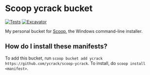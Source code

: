 # Scoop ycrack bucket

<!-- Uncomment the following line after replacing placeholders -->
[![Tests](https://github.com/ycrack/scoop-ycrack/actions/workflows/ci.yml/badge.svg)](https://github.com/ycrack/scoop-ycrack/actions/workflows/ci.yml) [![Excavator](https://github.com/ycrack/scoop-ycrack/actions/workflows/excavator.yml/badge.svg)](https://github.com/ycrack/scoop-ycrack/actions/workflows/excavator.yml)

My personal bucket for [Scoop](https://scoop.sh), the Windows command-line installer.

How do I install these manifests?
---------------------------------

To add this bucket, run `scoop bucket add ycrack https://github.com/ycrack/scoop-ycrack`.
To install, do `scoop install <manifest>`.
